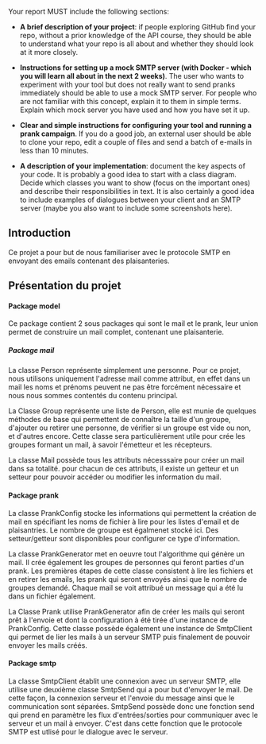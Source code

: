 
Your report MUST include the following sections:

* **A brief description of your project**: if people exploring GitHub find your repo, without a prior knowledge of the API course, they should be able to understand what your repo is all about and whether they should look at it more closely.

* **Instructions for setting up a mock SMTP server (with Docker - which you will learn all about in the next 2 weeks)**. The user who wants to experiment with your tool but does not really want to send pranks immediately should be able to use a mock SMTP server. For people who are not familiar with this concept, explain it to them in simple terms. Explain which mock server you have used and how you have set it up.

* **Clear and simple instructions for configuring your tool and running a prank campaign**. If you do a good job, an external user should be able to clone your repo, edit a couple of files and send a batch of e-mails in less than 10 minutes.

* **A description of your implementation**: document the key aspects of your code. It is probably a good idea to start with a class diagram. Decide which classes you want to show (focus on the important ones) and describe their responsibilities in text. It is also certainly a good idea to include examples of dialogues between your client and an SMTP server (maybe you also want to include some screenshots here).

## Introduction

Ce projet a pour but de nous familiariser avec le protocole SMTP en envoyant 
des emails contenant des plaisanteries. 

## Présentation du projet

#### Package model
Ce package contient 2 sous packages qui sont le mail et le prank, leur union permet
de construire un mail complet, contenant une plaisanterie.
##### Package mail
La classe Person représente simplement une personne. 
Pour ce projet, nous utilisons uniquement l'adresse mail comme attribut, en effet dans un mail
les noms et prénoms peuvent ne pas être forcément nécessaire et nous  nous sommes contentés du
contenu principal.

La Classe Group représente une liste de Person, elle est munie de quelques méthodes de base
qui permettent de connaître la taille d'un groupe, d'ajouter ou retirer 
une personne, de vérifier si un groupe est vide ou non, et d'autres encore.
Cette classe sera particulièrement utile pour crée les groupes formant un mail, à 
savoir l'émetteur et les récepteurs.

La classe Mail possède tous les attributs nécesssaire pour créer un mail dans sa totalité. 
pour chacun de ces attributs, il existe un getteur et un setteur pour pouvoir accéder ou modifier
les information du mail.

#### Package prank
La classe PrankConfig stocke les informations qui permettent la création de mail en spécifiant
les noms de fichier à lire pour les listes d'email et de plaisantries. Le nombre de groupe
est égalmenet stocké ici. Des setteur/getteur sont disponibles pour configurer ce type 
d'information.

La classe PrankGenerator met en oeuvre tout l'algorithme qui génère un mail.
Il crée également les groupes de personnes qui feront parties d'un prank.
Les premières étapes de cette classe consistent à lire les fichiers et en retirer les 
emails, les prank qui seront envoyés ainsi que le nombre de groupes
demandé. Chaque mail se voit attribué 
un message qui a été lu dans un fichier également.

La Classe Prank utilise PrankGenerator afin de créer les mails qui seront prêt à l'envoie et dont 
la configuration à été tirée d'une instance de PrankConfig. Cette classe possède également une instance
de SmtpClient qui permet de lier les mails à un serveur SMTP puis finalement de pouvoir envoyer
les mails créés.

#### Package smtp
La classe SmtpClient établit une connexion avec un serveur SMTP, elle utilise une deuxième classe SmtpSend qui
a pour but d'envoyer le mail. De cette façon, la connexion serveur et l'envoie du message ainsi que le communication sont 
séparées. 
SmtpSend possède donc une fonction send qui prend en paramètre les flux d'entrées/sorties pour communiquer avec le serveur
et un mail à envoyer. C'est dans cette fonction que le protocole SMTP est utlisé pour le dialogue avec le serveur. 




